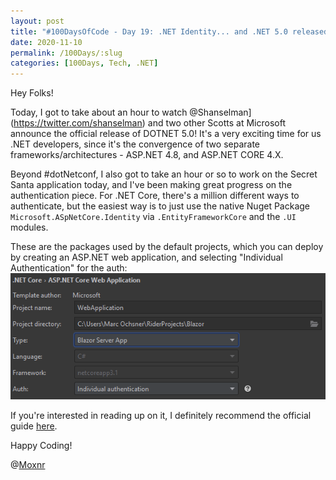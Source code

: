 ```yaml
---
layout: post
title: "#100DaysOfCode - Day 19: .NET Identity... and .NET 5.0 released in #dotNETConf"
date: 2020-11-10
permalink: /100Days/:slug
categories: [100Days, Tech, .NET]
---
```


Hey Folks!

Today, I got to take about an hour to watch @Shanselman](https://twitter.com/shanselman) and two other Scotts at Microsoft announce the official release of DOTNET 5.0! It's a very exciting time for us .NET developers, since it's the convergence of two separate frameworks/architectures - ASP.NET 4.8, and ASP.NET CORE 4.X.

Beyond #dotNetconf, I also got to take an hour or so to work on the Secret Santa application today, and I've been making great progress on the authentication piece. For .NET Core, there's a million different ways to authenticate, but the easiest way is to just use the native Nuget Package `Microsoft.ASpNetCore.Identity` via `.EntityFrameworkCore` and the `.UI` modules.

These are the packages used by the default projects, which you can deploy by creating an ASP.NET web application, and selecting "Individual Authentication" for the auth:
![](/assets/img/2020-11-10-21-31-20.png)

If you're interested in reading up on it, I definitely recommend the official guide [here](https://docs.microsoft.com/en-us/aspnet/core/security/authentication/identity?view=aspnetcore-5.0&tabs=visual-studio).

Happy Coding!

@[Moxnr](https://twitter.com/moxnr)
